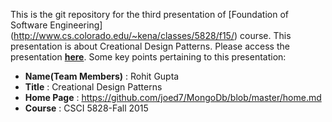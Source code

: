 This is the git repository for the third presentation of [Foundation of Software Engineering] (http://www.cs.colorado.edu/~kena/classes/5828/f15/) course. This presentation is about Creational Design Patterns.
Please access the presentation [__here__](https://github.com/joed7/MongoDb/blob/master/home.md). Some key points pertaining to this presentation:

* __Name(Team Members)__ : Rohit Gupta
* __Title__ : Creational Design Patterns
* __Home Page__ : https://github.com/joed7/MongoDb/blob/master/home.md
* __Course__ : CSCI 5828-Fall 2015  

